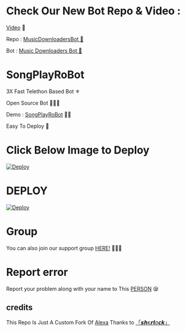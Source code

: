 # Check Our New Bot Repo & Video :

[Video](https://youtu.be/3pN0W4KzzNY) 🎥

Repo : [MusicDownloadersBot 🎻](https://GitHub.Com/SobujKhanSK/SongPlayRoBot)

Bot : [Music Downloaders Bot 🧚‍](https://t.me/MusicDownloadersBot)

# SongPlayRoBot
3X Fast Telethon Based Bot ⚜

Open Source Bot 👨🏻‍💻

Demo : [SongPlayRoBot](https://t.me/SongPlayRoBot) 💃🏻

Easy To Deploy 🤗

# Click Below Image to Deploy
[![Deploy](https://telegra.ph/file/cb7b0aead06c96955323e.jpg)](https://heroku.com/deploy?template=https://github.com/SobujKhanSK/SongPlayRoBot.git)
# DEPLOY
[![Deploy](https://www.herokucdn.com/deploy/button.svg)](https://heroku.com/deploy?template=https://github.com/SobujKhanSK/SongPlayRoBot.git)

# Group
You can also join our support group [HERE!](https://t.me/PremiumAppsAndModAppsFreeGroup) 👨🏻‍💻

# Report error
Report your problem along with your name to This [PERSON](https://t.me/RJSobujKhan) 😪
## credits
This Repo Is Just A Custom Fork Of [Alexa](https://github.com/Mr-SHRLCK/Alexa)
Thanks to [「𝙨𝙝є𝙧𝙡σ𝙘𝙠」](https:t.me/Mr_SRLOCK)
